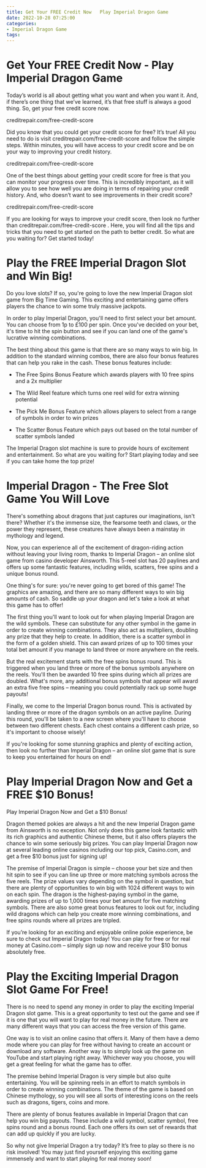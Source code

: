 ```yaml
---
title: Get Your FREE Credit Now   Play Imperial Dragon Game
date: 2022-10-28 07:25:00
categories:
- Imperial Dragon Game
tags:
---
```



#  Get Your FREE Credit Now - Play Imperial Dragon Game

Today’s world is all about getting what you want and when you want it. And, if there’s one thing that we’ve learned, it’s that free stuff is always a good thing. So, get your free credit score now.

creditrepair.com/free-credit-score

Did you know that you could get your credit score for free? It’s true! All you need to do is visit creditrepair.com/free-credit-score and follow the simple steps. Within minutes, you will have access to your credit score and be on your way to improving your credit history.

creditrepair.com/free-credit-score

One of the best things about getting your credit score for free is that you can monitor your progress over time. This is incredibly important, as it will allow you to see how well you are doing in terms of repairing your credit history. And, who doesn’t want to see improvements in their credit score?

creditrepair.com/free-credit-score

If you are looking for ways to improve your credit score, then look no further than creditrepair.com/free-credit-score . Here, you will find all the tips and tricks that you need to get started on the path to better credit. So what are you waiting for? Get started today!

#  Play the FREE Imperial Dragon Slot and Win Big!

Do you love slots? If so, you're going to love the new Imperial Dragon slot game from Big Time Gaming. This exciting and entertaining game offers players the chance to win some truly massive jackpots.

In order to play Imperial Dragon, you'll need to first select your bet amount. You can choose from 1p to £100 per spin. Once you've decided on your bet, it's time to hit the spin button and see if you can land one of the game's lucrative winning combinations.

The best thing about this game is that there are so many ways to win big. In addition to the standard winning combos, there are also four bonus features that can help you rake in the cash. These bonus features include:

- The Free Spins Bonus Feature which awards players with 10 free spins and a 2x multiplier

- The Wild Reel feature which turns one reel wild for extra winning potential

- The Pick Me Bonus Feature which allows players to select from a range of symbols in order to win prizes

- The Scatter Bonus Feature which pays out based on the total number of scatter symbols landed


The Imperial Dragon slot machine is sure to provide hours of excitement and entertainment. So what are you waiting for? Start playing today and see if you can take home the top prize!

#  Imperial Dragon - The Free Slot Game You Will Love

There's something about dragons that just captures our imaginations, isn't there? Whether it's the immense size, the fearsome teeth and claws, or the power they represent, these creatures have always been a mainstay in mythology and legend.

Now, you can experience all of the excitement of dragon-riding action without leaving your living room, thanks to Imperial Dragon – an online slot game from casino developer Ainsworth. This 5-reel slot has 20 paylines and offers up some fantastic features, including wilds, scatters, free spins and a unique bonus round.

One thing's for sure: you're never going to get bored of this game! The graphics are amazing, and there are so many different ways to win big amounts of cash. So saddle up your dragon and let's take a look at what this game has to offer!

The first thing you'll want to look out for when playing Imperial Dragon are the wild symbols. These can substitute for any other symbol in the game in order to create winning combinations. They also act as multipliers, doubling any prize that they help to create. In addition, there is a scatter symbol in the form of a golden shield. This can award prizes of up to 100 times your total bet amount if you manage to land three or more anywhere on the reels.

But the real excitement starts with the free spins bonus round. This is triggered when you land three or more of the bonus symbols anywhere on the reels. You'll then be awarded 10 free spins during which all prizes are doubled. What's more, any additional bonus symbols that appear will award an extra five free spins – meaning you could potentially rack up some huge payouts!

Finally, we come to the Imperial Dragon bonus round. This is activated by landing three or more of the dragon symbols on an active payline. During this round, you'll be taken to a new screen where you'll have to choose between two different chests. Each chest contains a different cash prize, so it's important to choose wisely!

If you're looking for some stunning graphics and plenty of exciting action, then look no further than Imperial Dragon – an online slot game that is sure to keep you entertained for hours on end!

#  Play Imperial Dragon Now and Get a FREE $10 Bonus!

Play Imperial Dragon Now and Get a $10 Bonus!

Dragon themed pokies are always a hit and the new Imperial Dragon game from Ainsworth is no exception. Not only does this game look fantastic with its rich graphics and authentic Chinese theme, but it also offers players the chance to win some seriously big prizes. You can play Imperial Dragon now at several leading online casinos including our top pick, Casino.com, and get a free $10 bonus just for signing up!

The premise of Imperial Dragon is simple – choose your bet size and then hit spin to see if you can line up three or more matching symbols across the five reels. The prize values vary depending on the symbol in question, but there are plenty of opportunities to win big with 1024 different ways to win on each spin. The dragon is the highest-paying symbol in the game, awarding prizes of up to 1,000 times your bet amount for five matching symbols. There are also some great bonus features to look out for, including wild dragons which can help you create more winning combinations, and free spins rounds where all prizes are tripled.

If you’re looking for an exciting and enjoyable online pokie experience, be sure to check out Imperial Dragon today! You can play for free or for real money at Casino.com – simply sign up now and receive your $10 bonus absolutely free.

#  Play the Exciting Imperial Dragon Slot Game For Free!

There is no need to spend any money in order to play the exciting Imperial Dragon slot game. This is a great opportunity to test out the game and see if it is one that you will want to play for real money in the future. There are many different ways that you can access the free version of this game.

One way is to visit an online casino that offers it. Many of them have a demo mode where you can play for free without having to create an account or download any software. Another way is to simply look up the game on YouTube and start playing right away. Whichever way you choose, you will get a great feeling for what the game has to offer.

The premise behind Imperial Dragon is very simple but also quite entertaining. You will be spinning reels in an effort to match symbols in order to create winning combinations. The theme of the game is based on Chinese mythology, so you will see all sorts of interesting icons on the reels such as dragons, tigers, coins and more.

There are plenty of bonus features available in Imperial Dragon that can help you win big payouts. These include a wild symbol, scatter symbol, free spins round and a bonus round. Each one offers its own set of rewards that can add up quickly if you are lucky.

So why not give Imperial Dragon a try today? It’s free to play so there is no risk involved! You may just find yourself enjoying this exciting game immensely and want to start playing for real money soon!